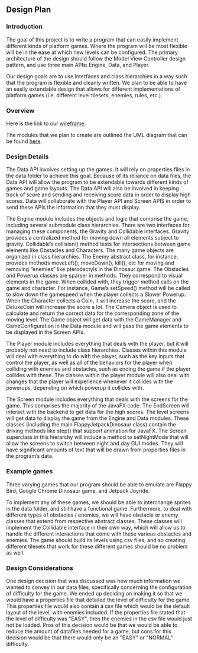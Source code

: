 ## Design Plan

### Introduction
The goal of this project is to write a program that can easily implement different kinds of platform games. Where the program will be most flexible will be in the ease at which new levels can be configured. The primary architecture of the design should follow the Model View Controller design pattern, and use three main APIs: Engine, Data, and Player. 

Our design goals are to use interfaces and class hierarchies in a way such that the program is flexible and cleanly written. We plan to be able to have an easily extendable design that allows for different implementations of platform games (i.e. different level tilesets, enemies, rules, etc.).

### Overview

Here is the link to our [wireframe](https://www.figma.com/file/i72GP8WoHcQ4AnpWEi8hJI/FlappyJetpackDinosaur?node-id=0%3A1).

The modules that we plan to create are outlined the UML diagram that can be found [here](https://drive.google.com/file/d/1FxACb8vv95d4I6dGwxJku202AjngJOSu/view?usp=sharing).

### Design Details

The Data API involves setting up the games. It will rely on properties files in the data folder to achieve this goal. Because of its reliance on data files, the Data API will allow the program to be extendable towards different kinds of games and game layouts. The Data API will also be involved in keeping track of score and sending and receiving score data in order to display high scores. Data will collaborate with the Player API and Screen APIS in order to send these APIs the information that they must display.
  
The Engine module includes the objects and logic that comprise the game, including several submodule class hierarchies. There are two interfaces for managing these components, the Gravity and Collidable interfaces. Gravity provides a centralized method for moving down all elements subject to gravity. Collidable’s collision() method tests for intersections between game elements like Obstacles and Characters. The many game objects are organized in class hierarchies. The Enemy abstract class, for instance, provides methods moveLeft(), moveDown(), kill(), etc for moving and removing “enemies” like pterodactyls in the Dinosaur game. The Obstacles and Powerup classes are sparser in methods. They correspond to visual elements in the game. When collided with, they trigger method calls on the game and character. For instance, Game’s setSpeed() method will be called to slow down the gamespeed when the player collects a Slower Powerup. When the Character collects a Coin, it will increase the score, and the DeluxeCoin will increase the score a lot. The Camera object is used to calculate and return the correct data for the corresponding zone of the moving level. The Game object will get data with the GameManager and GameConfiguration in the Data module and will pass the game elements to be displayed in the Screen APIs. 

The Player module includes everything that deals with the player, but it will probably not need to include class hierarchies. Classes within this module will deal with everything to do with the player, such as the key inputs that control the player, as well as all of the behaviors for the player when colliding with enemies and obstacles, such as ending the game if the player collides with these. The classes within the player module will also deal with changes that the player will experience whenever it collides with the powerups, depending on which powerup it collides with. 

The Screen module includes everything that deals with the screens for the game. This comprises the majority of the JavaFX code. The EndScreen will interact with the backend to get data for the high scores. The level screens will get data to display the game from the Engine and Data modules. These classes (including the main FlappyJetpackDinosaur class) contain the driving methods like step() that support animation for JavaFX. The Screen superclass in this hierarchy will include a method to setNightMode that will allow the screens to switch between night and day GUI modes. They will have significant amounts of text that will be drawn from properties files in the program’s data. 
### Example games
Three varying games that our program should be able to emulate are Flappy Bird, Google Chrome Dinosaur game, and Jetpack Joyride.

To implement any of these games, we should be able to interchange sprites in the data folder, and still have a functional game. Furthermore, to deal with different types of obstacles / enemies, we will have obstacle or enemy classes that extend from respective abstract classes. These classes will implement the Collidable interface in their own way, which will allow us to handle the different interactions that come with these various obstacles and enemies. The game should build its levels using csv files, and so creating different tilesets that work for these different games should be no problem as well.

### Design Considerations
One design decision that was discussed was how much information we wanted to convey in our data files, specifically concerning the configuration of difficulty for the game. We ended up deciding on making it so that we would have a properties file that detailed the level of difficulty for the game. This properties file would also contain a csv file which would be the default layout of the level, with enemies included. If the properties file stated that the level of difficulty was "EASY", then the enemies in the csv file would just not be loaded. Pros of this decision would be that we would be able to reduce the amount of datafiles needed for a game, but cons for this decision would be that there would only be an "EASY" or "NORMAL" difficulty.
